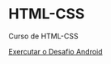 # HTML-CSS
 Curso de HTML-CSS

<a href="https://lucas06071992.github.io/HTML-CSS/Exercicios/Desafio/Desafio.html"> Exercutar o Desafio Android</a>
